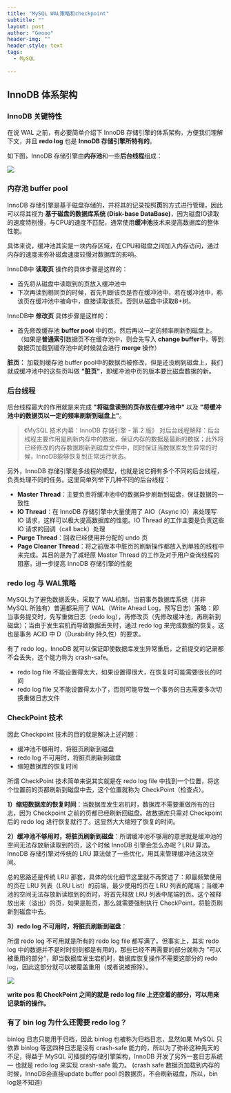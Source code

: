 ```yaml
---
title: "MySQL WAL策略和checkpoint"
subtitle: ""
layout: post
author: "Geooo"
header-img: ""
header-style: text
tags:
  - MySQL
  
---
```


## InnoDB 体系架构


### InnoDB 关键特性


在说 WAL 之前，有必要简单介绍下 InnoDB 存储引擎的体系架构，方便我们理解下文，并且 **redo log** 也是 **InnoDB 存储引擎所特有的**。

如下图，InnoDB 存储引擎由**内存池**和一些**后台线程**组成：

![](https://gitee.com/veal98/images/raw/master/img/20210629165703.png )

### 内存池 buffer pool
InnoDB 存储引擎是基于磁盘存储的，并将其的记录按照**页**的方式进行管理，因此可以将其视为 **基于磁盘的数据库系统 (Disk-base DataBase)**，因为磁盘IO读取的速度特别慢，与CPU的速度不匹配，通常使用**缓冲池**技术来提高数据库的整体性能。

具体来说，缓冲池其实是一块内存区域，在CPU和磁盘之间加入内存访问，通过内存的速度来弥补磁盘速度较慢对数据库的影响。

InnoDB中 **读取页** 操作的具体步骤是这样的：
- 首先将从磁盘中读取到的页放入缓冲池中
- 下次再读到相同页的时候，首先判断该页是否在缓冲池中，若在缓冲池中，称该页在缓冲池中被命中，直接读取该页。否则从磁盘中读取B+树。

InnoDB中 **修改页** 具体步骤是这样的：
- 首先修改缓存池  **buffer pool** 中的页，然后再以一定的频率刷新到磁盘上。
（如果是**普通索引**数据页不在缓存池中，则会先写入 **change buffer**中，等到数据页加载到缓存池中的时候就会进行 **merge** 操作）

**脏页：** 加载到缓存池 buffer pool中的数据页被修改，但是还没刷到磁盘上，我们就成缓冲池中的这些页叫做 **"脏页"**，即缓冲池中页的版本要比磁盘数据的新。

### 后台线程

后台线程最大的作用就是来完成 **"将磁盘读到的页存放在缓冲池中"** 以及 **"将缓冲池中的数据页以一定的频率刷新到磁盘上"**。
> 《MySQL 技术内幕：InnoDB 存储引擎 - 第 2 版》 对后台线程解释：后台线程主要作用是刷新内存中的数据，保证内存的数据是最新的数据；此外将已经修改的内存数据刷新到磁盘文件中，同时保证当数据库发生异常的时候，InnoDB能够恢复到正常运行状态。

另外，InnoDB 存储引擎是多线程的模型，也就是说它拥有多个不同的后台线程，负责处理不同的任务。这里简单列举下几种不同的后台线程：

- **Master Thread**：主要负责将缓冲池中的数据异步刷新到磁盘，保证数据的一致性
- **IO Thread**：在 InnoDB 存储引擎中大量使用了 AIO（Async IO）来处理写 IO 请求，这样可以极大提高数据库的性能。IO Thread 的工作主要是负责这些 IO 请求的回调（call back）处理
- **Purge Thread**：回收已经使用并分配的 undo 页
- **Page Cleaner Thread**：将之前版本中脏页的刷新操作都放入到单独的线程中来完成。其目的是为了减轻原 Master Thread 的工作及对于用户查询线程的阻塞，进一步提高 InnoDB 存储引擎的性能

### redo log 与 WAL策略

MySQL为了避免数据丢失，采取了 WAL机制，当前事务数据库系统（并非 MySQL 所独有）普遍都采用了 WAL（Write Ahead Log，预写日志）策略：即当事务提交时，先写重做日志（redo log），再修改页（先修改缓冲池，再刷新到磁盘）；当由于发生宕机而导致数据丢失时，通过 redo log 来完成数据的恢复。这也是事务 ACID 中 D（Durability 持久性）的要求。

有了 redo log，InnoDB 就可以保证即使数据库发生异常重启，之前提交的记录都不会丢失，这个能力称为 crash-safe。

- redo log file 不能设置得太大，如果设置得很大，在恢复时可能需要很长的时间
- redo log file 又不能设置得太小了，否则可能导致一个事务的日志需要多次切换重做日志文件

### CheckPoint 技术

因此 Checkpoint 技术的目的就是解决上述问题：

- 缓冲池不够用时，将脏页刷新到磁盘
- redo log 不可用时，将脏页刷新到磁盘
- 缩短数据库的恢复时间

所谓 CheckPoint 技术简单来说其实就是在 redo log file 中找到一个位置，将这个位置前的页都刷新到磁盘中去，这个位置就称为 CheckPoint（检查点）。

**1）缩短数据库的恢复时间**：当数据库发生宕机时，数据库不需要重做所有的日志，因为 Checkpoint 之前的页都已经刷新回磁盘。故数据库只需对 Checkpoint 后的 redo log 进行恢复就行了。这显然大大缩短了恢复的时间。

**2）缓冲池不够用时，将脏页刷新到磁盘**：所谓缓冲池不够用的意思就是缓冲池的空间无法存放新读取到的页，这个时候 InnoDB 引擎会怎么办呢？LRU 算法。 InnoDB 存储引擎对传统的 LRU 算法做了一些优化，用其来管理缓冲池这块空间。

总的思路还是传统 LRU 那套，具体的优化细节这里就不再赘述了：即最频繁使用的页在 LRU 列表（LRU List）的前端，最少使用的页在 LRU 列表的尾端；当缓冲池的空间无法存放新读取到的页时，将首先释放 LRU 列表中尾端的页。这个被释放出来（溢出）的页，如果是脏页，那么就需要强制执行 CheckPoint，将脏页刷新到磁盘中去。

**3）redo log 不可用时，将脏页刷新到磁盘**：

所谓 redo log 不可用就是所有的 redo log file 都写满了。但事实上，其实 redo log 中的数据并不是时时刻刻都是有用的，那些已经不再需要的部分就称为 ”可以被重用的部分“，即当数据库发生宕机时，数据库恢复操作不需要这部分的 redo log，因此这部分就可以被覆盖重用（或者说被擦除）。

![](https://gitee.com/veal98/images/raw/master/img/20210629222559.png )

**write pos 和 CheckPoint 之间的就是 redo log file 上还空着的部分，可以用来记录新的操作。**

### 有了 bin log 为什么还需要 redo log？

binlog 日志只能用于归档，因此 binlog 也被称为归档日志，显然如果 MySQL 只依靠 binlog 等这四种日志是没有 crash-safe 能力的，所以为了弥补这种先天的不足，得益于 MySQL 可插拔的存储引擎架构，InnoDB 开发了另外一套日志系统 — 也就是 redo log 来实现 crash-safe 能力。
(crash safe 数据页加载到内存的时候，InnoDB会直接update buffer pool 的数据页，不会刷新磁盘，所以，bin log是不知道)
